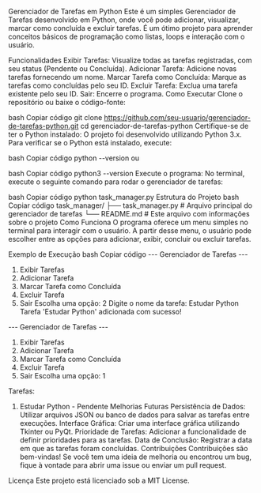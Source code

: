 Gerenciador de Tarefas em Python
Este é um simples Gerenciador de Tarefas desenvolvido em Python, onde você pode adicionar, visualizar, marcar como concluída e excluir tarefas. É um ótimo projeto para aprender conceitos básicos de programação como listas, loops e interação com o usuário.

Funcionalidades
Exibir Tarefas: Visualize todas as tarefas registradas, com seu status (Pendente ou Concluída).
Adicionar Tarefa: Adicione novas tarefas fornecendo um nome.
Marcar Tarefa como Concluída: Marque as tarefas como concluídas pelo seu ID.
Excluir Tarefa: Exclua uma tarefa existente pelo seu ID.
Sair: Encerre o programa.
Como Executar
Clone o repositório ou baixe o código-fonte:

bash
Copiar código
git clone https://github.com/seu-usuario/gerenciador-de-tarefas-python.git
cd gerenciador-de-tarefas-python
Certifique-se de ter o Python instalado: O projeto foi desenvolvido utilizando Python 3.x. Para verificar se o Python está instalado, execute:

bash
Copiar código
python --version
ou

bash
Copiar código
python3 --version
Execute o programa: No terminal, execute o seguinte comando para rodar o gerenciador de tarefas:

bash
Copiar código
python task_manager.py
Estrutura do Projeto
bash
Copiar código
task_manager/
├── task_manager.py    # Arquivo principal do gerenciador de tarefas
└── README.md          # Este arquivo com informações sobre o projeto
Como Funciona
O programa oferece um menu simples no terminal para interagir com o usuário. A partir desse menu, o usuário pode escolher entre as opções para adicionar, exibir, concluir ou excluir tarefas.

Exemplo de Execução
bash
Copiar código
--- Gerenciador de Tarefas ---
1. Exibir Tarefas
2. Adicionar Tarefa
3. Marcar Tarefa como Concluída
4. Excluir Tarefa
5. Sair
Escolha uma opção: 2
Digite o nome da tarefa: Estudar Python
Tarefa 'Estudar Python' adicionada com sucesso!

--- Gerenciador de Tarefas ---
1. Exibir Tarefas
2. Adicionar Tarefa
3. Marcar Tarefa como Concluída
4. Excluir Tarefa
5. Sair
Escolha uma opção: 1

Tarefas:
1. Estudar Python - Pendente
Melhorias Futuras
Persistência de Dados: Utilizar arquivos JSON ou banco de dados para salvar as tarefas entre execuções.
Interface Gráfica: Criar uma interface gráfica utilizando Tkinter ou PyQt.
Prioridade de Tarefas: Adicionar a funcionalidade de definir prioridades para as tarefas.
Data de Conclusão: Registrar a data em que as tarefas foram concluídas.
Contribuições
Contribuições são bem-vindas! Se você tem uma ideia de melhoria ou encontrou um bug, fique à vontade para abrir uma issue ou enviar um pull request.

Licença
Este projeto está licenciado sob a MIT License.
